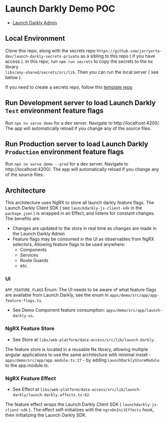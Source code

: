 

# Launch Darkly Demo POC

- [Launch Darkly Admin](https://app.launchdarkly.com/default/test/features)

## Local Environment

Clone this repo, along with the secrets repo `https://github.com/jerryorta-dev/launch-darkly-secrets-private` as a sibling to this repo ( if you have access ). In this repo, run `npm run secrets` to copy the secrets to the nx library  
`libs/any-shared/secrets/src/lib`. Then you can run the local server ( see below ).

If you need to create a secrets repo, follow this [template repo](https://github.com/jerryorta-dev/launch-darkly-secrets-private-template)

## Run Development server to load Launch Darkly `Test` environment feature flags

Run `npx nx serve demo` for a dev server. Navigate to http://localhost:4200/. The app will automatically reload if you change any of the source files.

## Run Production server to load Launch Darkly `Production` environment feature flags

Run `npx nx serve demo --prod` for a dev server. Navigate to http://localhost:4200/. The app will automatically reload if you change any of the source files.

## Architecture

This architecture uses NgRX to store all launch darkly feature flags. The Launch Darkly Client SDK  ( see `launchdarkly-js-client-sdk` in the `package.json` ) is wrapped in an Effect, and listens for constant changes. The benefits are:

- Changes are updated to the store in real time as changes are made in the Launch Darkly Admin
- Feature flags may be consumed in the UI as observables from NgRX selectors, Allowing feature flags to be used anywhere:
  - Components
  - Services
  - Route Guards
  - etc.

### UI

`APP_FEATURE_FLAGS` Enum:
The UI needs to be aware of what feature flags are available from Launch Darkly, see the enum in `apps/demo/src/app/app-feature-flags.ts`.

- See Demo Component feature consumption: `apps/demo/src/app/launch-darkly-ui`.

### NgRX Feature Store

- See Store at `libs/web-platform/data-access/src/lib/launch-darkly`.

The feature store is located in a reusable Nx library, allowing multiple angular applications to use the same architecture with minimal install - `apps/demo/src/app/app.module.ts:27` - by adding 
`LaunchDarklyStoreModule` to the app.module.ts.

### NgRX Feature Effect

- See Effect at `libs/web-platform/data-access/src/lib/launch-darkly/launch-darkly.effects.ts:62`.

The feature effect wraps the Launch Darkly Client SDK ( `launchdarkly-js-client-sdk` ). The effect self-initializes with the `ngrxOnInitEffects` hook, then initializing the Launch Darkly SDK.

